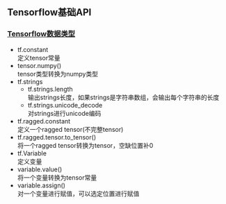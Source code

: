 ## Tensorflow基础API   

### [Tensorflow数据类型](./tf-basic-api.ipynb)   
* tf.constant   
    定义tensor常量   
* tensor.numpy()     
    tensor类型转换为numpy类型   
* tf.strings    
    * tf.strings.length   
        输出strings长度，如果strings是字符串数组，会输出每个字符串的长度    
    * tf.strings.unicode_decode   
        对strings进行unicode编码   
* tf.ragged.constant    
    定义一个ragged tensor(不完整tensor)    
* tf.ragged.tensor.to_tensor()    
    将一个ragged tensor转换为tensor，空缺位置补0   
* tf.Variable    
    定义变量    
* variable.value()   
    将一个变量转换为tensor常量     
* variable.assign()     
    对一个变量进行赋值，可以选定位置进行赋值   